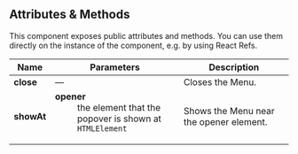 ## Attributes & Methods

This component exposes public attributes and methods. You can use them directly on the instance of the component, e.g. by using React Refs.

| Name       | Parameters                                                                                                                                                   | Description                             |
| ---------- | ------------------------------------------------------------------------------------------------------------------------------------------------------------ | --------------------------------------- |
| **close**  | &mdash;                                                                                                                                                      | Closes the Menu.                        |
| **showAt** | <dl><dt className="methodText">**opener**</dt><dd className="methodText">the element that the popover is shown at</dd><dd><code>HTMLElement</code></dd></dl> | Shows the Menu near the opener element. |
